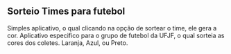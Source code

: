 ## Sorteio Times para futebol

Simples aplicativo, o qual clicando na opção de sortear o time, ele gera a cor.
Aplicativo especifico para o grupo de futebol da UFJF, o qual sorteia as cores dos coletes. Laranja, Azul, ou Preto. 
